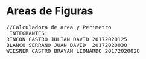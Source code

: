 # Areas de Figuras 
<pre>
//Calculadora de area y Perimetro 
 INTEGRANTES: 
RINCON CASTRO JULIAN DAVID 20172020125
BLANCO SERRANO JUAN DAVID  20172020038
WIESNER CASTRO BRAYAN LEONARDO 20172020028
